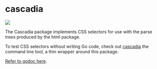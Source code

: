 # cascadia

[![](https://travis-ci.org/andybalholm/cascadia.svg)](https://travis-ci.org/andybalholm/cascadia)

The Cascadia package implements CSS selectors for use with the parse trees produced by the html package.

To test CSS selectors without writing Go code, check out [cascadia](https://github.com/suntong/cascadia) the command line tool, a thin wrapper around this package.

[Refer to godoc here](https://godoc.org/github.com/andybalholm/cascadia).
